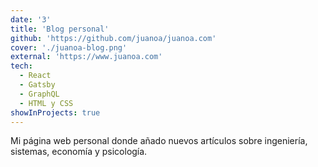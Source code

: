 ```yaml
---
date: '3'
title: 'Blog personal'
github: 'https://github.com/juanoa/juanoa.com'
cover: './juanoa-blog.png'
external: 'https://www.juanoa.com'
tech:
  - React
  - Gatsby
  - GraphQL
  - HTML y CSS
showInProjects: true
---
```


Mi página web personal donde añado nuevos artículos sobre ingeniería, sistemas, economía y psicología.
